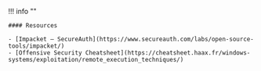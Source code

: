 !!! info ""

    #### Resources
    
    - [Impacket – SecureAuth](https://www.secureauth.com/labs/open-source-tools/impacket/)
    - [Offensive Security Cheatsheet](https://cheatsheet.haax.fr/windows-systems/exploitation/remote_execution_techniques/)
